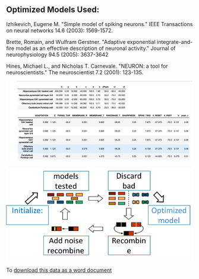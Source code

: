 
 
## Optimized Models Used:

Izhikevich, Eugene M. "Simple model of spiking neurons." IEEE Transactions on neural networks 14.6 (2003): 1569-1572.


Brette, Romain, and Wulfram Gerstner. "Adaptive exponential integrate-and-fire model as an effective description of neuronal activity." Journal of neurophysiology 94.5 (2005): 3637-3642


Hines, Michael L., and Nicholas T. Carnevale. "NEURON: a tool for neuroscientists." The neuroscientist 7.2 (2001): 123-135.

![../Images/opt_model_info.png](Images/opt_model_info.png)

![../Images/opt_model_info.png](../Images/how_genetic_alg_work.png)


To [download this data as a word document](https://github.com/russelljjarvis/CNS2020/raw/gh-pages/Images/Models_info.docx
)


 
